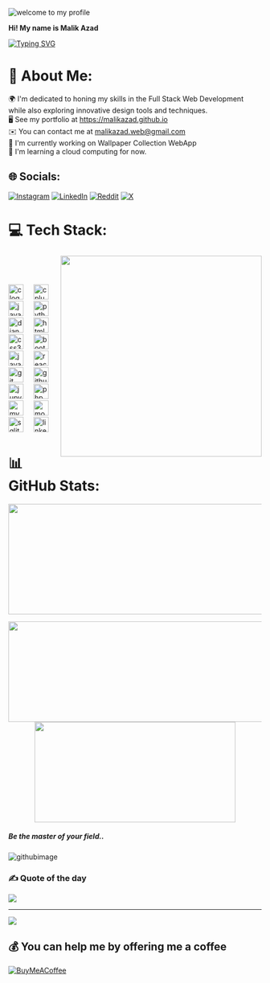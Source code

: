 ![welcome to my profile](https://github.com/malik-azad/malik-azad/assets/113776072/7660677f-249b-4ab3-807c-e950b66c400f)

**Hi! My name is Malik Azad**  

[![Typing SVG](https://readme-typing-svg.demolab.com?font=Fira+Code&pause=1000&random=false&width=435&lines=I'm+a+Programmer;Front+End+Developer)](https://git.io/typing-svg)

# 💫 About Me:
🌍  I'm dedicated to honing my skills in the Full Stack Web Development while also exploring innovative design tools and techniques.                <br>
🖥️  See my portfolio at https://malikazad.github.io           <br>
✉️  You can contact me at malikazad.web@gmail.com           <br>
🚀  I'm currently working on Wallpaper Collection WebApp           <br>
🧠  I'm learning a cloud computing for now.


## 🌐 Socials:
[![Instagram](https://img.shields.io/badge/Instagram-%23E4405F.svg?logo=Instagram&logoColor=white)](https://instagram.com/malikjubran_) [![LinkedIn](https://img.shields.io/badge/LinkedIn-%230077B5.svg?logo=linkedin&logoColor=white)](https://linkedin.com/in/malikazad) [![Reddit](https://img.shields.io/badge/Reddit-%23FF4500.svg?logo=Reddit&logoColor=white)](https://reddit.com/user/malik-azad) [![X](https://img.shields.io/badge/X-black.svg?logo=X&logoColor=white)](https://x.com/malickxain56)

# 💻 Tech Stack:
###

<img src="https://user-images.githubusercontent.com/74038190/221352989-518609ab-b4d1-459e-929f-a08cd2bd9b3c.gif" width="400" align="right">
<br><br>

###

<div align="left">
  <img src="https://cdn.jsdelivr.net/gh/devicons/devicon/icons/c/c-original.svg" height="30" alt="c logo"  />
  <img width="12" />
  <img src="https://cdn.jsdelivr.net/gh/devicons/devicon/icons/cplusplus/cplusplus-original.svg" height="30" alt="cplusplus logo"  />
  <img width="12" />
  <img src="https://cdn.jsdelivr.net/gh/devicons/devicon/icons/java/java-original.svg" height="30" alt="java logo"  />
  <img width="12" />
  <img src="https://cdn.jsdelivr.net/gh/devicons/devicon/icons/python/python-original.svg" height="30" alt="python logo"  />
  <img width="12" />
  <img src="https://cdn.jsdelivr.net/gh/devicons/devicon/icons/django/django-plain.svg" height="30" alt="django logo"  />
  <img width="12" />
  <img src="https://cdn.jsdelivr.net/gh/devicons/devicon/icons/html5/html5-original.svg" height="30" alt="html5 logo"  />
  <img width="12" />
  <img src="https://cdn.jsdelivr.net/gh/devicons/devicon/icons/css3/css3-original.svg" height="30" alt="css3 logo"  />
  <img width="12" />
  <img src="https://cdn.jsdelivr.net/gh/devicons/devicon/icons/bootstrap/bootstrap-original.svg" height="30" alt="bootstrap logo"  />
  <img width="12" />
  <img src="https://cdn.jsdelivr.net/gh/devicons/devicon/icons/javascript/javascript-original.svg" height="30" alt="javascript logo"  />
  <img width="12" />
  <img src="https://cdn.jsdelivr.net/gh/devicons/devicon/icons/react/react-original.svg" height="30" alt="react logo"  />
  <img width="12" />
  <img src="https://cdn.jsdelivr.net/gh/devicons/devicon/icons/git/git-original.svg" height="30" alt="git logo"  />
  <img width="12" />
  <img src="https://cdn.jsdelivr.net/gh/devicons/devicon/icons/github/github-original.svg" height="30" alt="github logo"  />
  <img width="12" />
  <img src="https://cdn.jsdelivr.net/gh/devicons/devicon/icons/jupyter/jupyter-original.svg" height="30" alt="jupyter logo"  />
  <img width="12" />
  <img src="https://cdn.jsdelivr.net/gh/devicons/devicon/icons/php/php-original.svg" height="30" alt="php logo"  />
  <img width="12" />
  <img src="https://cdn.jsdelivr.net/gh/devicons/devicon/icons/mysql/mysql-original.svg" height="30" alt="mysql logo"  />
  <img width="12" />
  <img src="https://cdn.jsdelivr.net/gh/devicons/devicon/icons/mongodb/mongodb-original.svg" height="30" alt="mongodb logo"  />
  <img width="12" />
  <img src="https://cdn.jsdelivr.net/gh/devicons/devicon/icons/sqlite/sqlite-original.svg" height="30" alt="sqlite logo"  />
  <img width="12" />
  <img src="https://cdn.jsdelivr.net/gh/devicons/devicon/icons/linkedin/linkedin-original.svg" height="30" alt="linkedin logo"  />
</div>

###

# 📊 GitHub Stats:

<p align="center">
  <img width="800" height="220" src="https://streak-stats.demolab.com?user=malik-azad&theme=highcontrast&hide_border=true&border_radius=5&card_width=800">
</p>

<p align="center">
  <img width="600" height="200" src="https://github-readme-stats.vercel.app/api?username=malik-azad&show_icons=true&theme=vision-friendly-dark">
  <img width="400" height="200" src="https://github-readme-stats.vercel.app/api/top-langs/?username=malik-azad&size_weight=0.15&count_weight=0.5&layout=compact&theme=vision-friendly-dark">
</p>

 <h5><i> Be the master of your field.. </i> </h5> 
 


![githubimage](https://github.com/malik-azad/malik-azad/assets/113776072/95114bd6-4dfd-458b-a5b8-edeef9635a1a)


### ✍️ Quote of the day
![](https://quotes-github-readme.vercel.app/api?type=horizontal&theme=radical)

---
[![](https://visitcount.itsvg.in/api?id=malik-azad&icon=0&color=11)](https://visitcount.itsvg.in)


  


  ## 💰 You can help me by offering me a coffee
  [![BuyMeACoffee](https://img.shields.io/badge/Buy%20Me%20a%20Coffee-ffdd00?style=for-the-badge&logo=buy-me-a-coffee&logoColor=black)](https://buymeacoffee.com/malikazad) 

